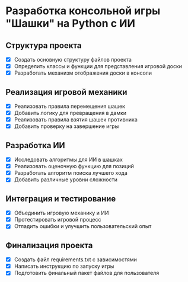 # Разработка консольной игры "Шашки" на Python с ИИ

## Структура проекта
- [x] Создать основную структуру файлов проекта
- [x] Определить классы и функции для представления игровой доски
- [x] Разработать механизм отображения доски в консоли

## Реализация игровой механики
- [x] Реализовать правила перемещения шашек
- [x] Добавить логику для превращения в дамки
- [x] Реализовать правила взятия шашек противника
- [x] Добавить проверку на завершение игры

## Разработка ИИ
- [x] Исследовать алгоритмы для ИИ в шашках
- [x] Реализовать оценочную функцию для позиций
- [x] Разработать алгоритм поиска лучшего хода
- [x] Добавить различные уровни сложности

## Интеграция и тестирование
- [x] Объединить игровую механику и ИИ
- [x] Протестировать игровой процесс
- [x] Отладить ошибки и улучшить пользовательский опыт

## Финализация проекта
- [x] Создать файл requirements.txt с зависимостями
- [x] Написать инструкцию по запуску игры
- [x] Подготовить финальный пакет файлов для пользователя
